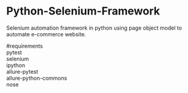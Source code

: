 # Python-Selenium-Framework
Selenium automation framework in python using page object model to automate e-commerce website.

#requirements\
pytest\
selenium\
ipython\
allure-pytest\
allure-python-commons\
nose
